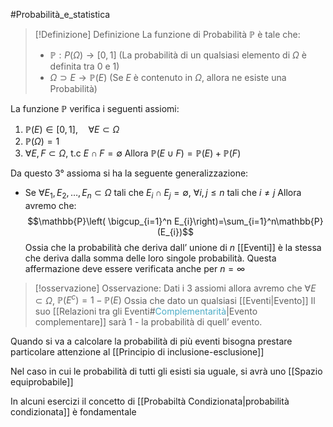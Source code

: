#Probabilità_e_statistica 
>[!Definizione]  Definizione
>La funzione di Probabilità $\mathbb{P}$ è tale che:
>- $\mathbb{P}:P(\Omega)\to[0,1]$ (La probabilità di un qualsiasi elemento di $\Omega$ è definita tra 0 e 1)
>- $\Omega \supset E\to\mathbb{P}(E)$ (Se $E$ è contenuto in $\Omega$, allora ne esiste una Probabilità)

La funzione $\mathbb{P}$ verifica i seguenti assiomi:
1. $\mathbb{P}(E)\in[0,1], \quad\forall E\subset \Omega$
2. $\mathbb{P}(\Omega)=1$
3. $\forall E,F\subset \Omega$, t.c $E\cap F=\emptyset$ Allora $\mathbb{P}(E\cup F)=\mathbb{P}(E)+\mathbb{P}(F)$

Da questo 3° assioma si ha la seguente generalizzazione:
- Se $\forall E_{1},E_{2},\dots,E_{n}\subset \Omega$ tali che $E_{i}\cap E_{j}=\emptyset$, $\forall i,j\leq n$ tali che  $i\neq j$ Allora avremo che:
$$\mathbb{P}\left( \bigcup_{i=1}^n E_{i}\right)=\sum_{i=1}^n\mathbb{P}(E_{i})$$
Ossia che la probabilità che deriva dall’ unione di $n$ [[Eventi]] è la stessa che deriva dalla somma delle loro singole probabilità. Questa affermazione deve essere verificata anche per $n=\infty$

>[!osservazione] Osservazione:
>Dati i 3 assiomi allora avremo che
>$\forall E\subset \Omega$, $\mathbb{P}(E^c)=1-\mathbb{P}(E)$
>Ossia che dato un qualsiasi [[Eventi|Evento]] Il suo [[Relazioni tra gli Eventi#<font color=" 4bacc6">Complementarità</font>|Evento complementare]] sarà 1 - la probabilità di quell’ evento.

Quando si va a calcolare la probabilità di più eventi bisogna prestare particolare attenzione al [[Principio di inclusione-esclusione]]

Nel caso in cui le probabilità di tutti gli esisti sia uguale, si avrà uno [[Spazio equiprobabile]]

In alcuni esercizi il concetto di [[Probabiltà Condizionata|probabilità condizionata]] è fondamentale

